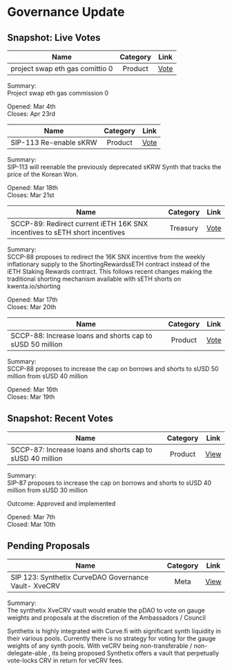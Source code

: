 # Governance Update

## Snapshot: Live Votes
| Name          | Category      | Link   |
| ------------- |:-------------:| :-----:|
| project swap eth gas comittio 0 | Product | [Vote](https://app.boardroom.info/snxgov.eth/poll/QmWcuDmV3s4N5zqDfcE3HZoDpmHMjDrySFJjvDpKpwVAkD) |

Summary:  
Project swap eth gas commission 0

Opened: Mar 4th\
Closes: Apr 23rd

| Name          | Category      | Link   |
| ------------- |:-------------:| :-----:|
| SIP-113 Re-enable sKRW | Product | [Vote](https://app.boardroom.info/snxgov.eth/poll/QmemNBubbHYCGqghtovR6fB9fQWTond5bf8ZsobnXLCTsn) |

Summary:  
SIP-113 will reenable the previously deprecated sKRW Synth that tracks the price of the Korean Won.

Opened: Mar 18th\
Closes: Mar 21st

| Name          | Category      | Link   |
| ------------- |:-------------:| :-----:|
| SCCP-89: Redirect current iETH 16K SNX incentives to sETH short incentives | Treasury | [Vote](https://app.boardroom.info/snxgov.eth/poll/Qmd5GY3RaAzDmZ9rUU818n5UJTWVCfhUrpfaNo7fnouiX9) |

Summary:  
 SCCP-88 proposes to redirect the 16K SNX incentive from the weekly inflationary supply to the ShortingRewardssETH contract instead of the iETH Staking Rewards contract. This follows recent changes making the traditional shorting mechanism available with sETH shorts on kwenta.io/shorting

Opened: Mar 17th\
Closes: Mar 20th

| Name          | Category      | Link   |
| ------------- |:-------------:| :-----:|
| SCCP-88: Increase loans and shorts cap to sUSD 50 million | Product | [Vote](https://app.boardroom.info/snxgov.eth/poll/QmbzjH6GZJPN3JDpDqEMy2MLbJoFcisbKat2kbCthSaSZL) |

Summary:  
SCCP-88 proposes to increase the cap on borrows and shorts to sUSD 50 million from sUSD 40 million

Opened: Mar 16th\
Closes: Mar 19th

## Snapshot: Recent Votes

| Name          | Category      | Link   |
| ------------- |:-------------:| :-----:|
| SCCP-87: Increase loans and shorts cap to sUSD 40 million | Product | [View](https://app.boardroom.info/snxgov.eth/poll/QmQBDWc3wzu2ysFTHDSD7CTv83132vywuwfH77Z2vmJbKR) |

Summary:  
SIP-87 proposes to increase the cap on borrows and shorts to sUSD 40 million from sUSD 30 million

Outcome: Approved and implemented

Opened: Mar 7th\
Closed: Mar 10th

## Pending Proposals

| Name          | Category      | Link   |
| ------------- |:-------------:| :-----:|
| SIP 123: Synthetix CurveDAO Governance Vault- XveCRV | Meta | [View](https://sips.synthetix.io/sips/sip-123) |

Summary:\
The synthetix XveCRV vault would enable the pDAO to vote on gauge weights and proposals at the discretion of the Ambassadors / Council

Synthetix is highly integrated with Curve.fi with significant synth liquidity in their various pools. Currently there is no strategy for voting for the gauge weights of any synth pools.
With veCRV being non-transferable / non-delegate-able , its being proposed Synthetix offers a vault that perpetually vote-locks CRV in return for veCRV fees.
